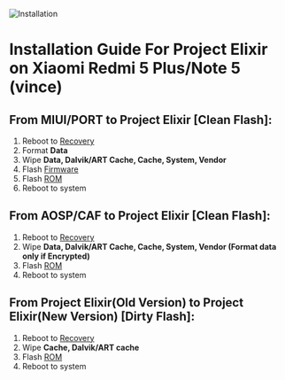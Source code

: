 ![](https://i.imgur.com/5PIB1RV.jpg "Installation")
# Installation Guide For Project Elixir on Xiaomi Redmi 5 Plus/Note 5 (vince)

## From MIUI/PORT to Project Elixir [Clean Flash]:
1. Reboot to [Recovery](https://orangefox.download/en/device/vince)
2. Format __Data__
3. Wipe __Data, Dalvik/ART Cache, Cache, System, Vendor__
4. Flash [Firmware](https://xiaomifirmwareupdater.com/firmware/vince/)
5. Flash [ROM](https://sourceforge.net/projects/project-elixir/files/twelve/vince/)
6. Reboot to system

## From AOSP/CAF to Project Elixir [Clean Flash]:
1. Reboot to [Recovery](https://orangefox.download/en/device/vince)
2. Wipe __Data, Dalvik/ART Cache, Cache, System, Vendor (Format data only if Encrypted)__
4. Flash [ROM](https://sourceforge.net/projects/project-elixir/files/twelve/vince/)
5. Reboot to system

## From Project Elixir(Old Version) to Project Elixir(New Version) [Dirty Flash]: 
1. Reboot to [Recovery](https://orangefox.download/en/device/vince)
2. Wipe __Cache, Dalvik/ART cache__
3. Flash [ROM](https://sourceforge.net/projects/project-elixir/files/twelve/vince/)
4. Reboot to system
